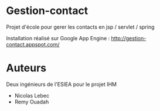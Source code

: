 Gestion-contact
===============

Projet d'école pour gerer les contacts en jsp / servlet / spring

Installation réalisé sur Google App Engine :
http://gestion-contact.appspot.com/


Auteurs
=============
Deux ingénieurs de l'ESIEA pour le projet IHM
<ul>
<li>Nicolas Lebec</li>
<li>Remy Ouadah</li>
</ul>
